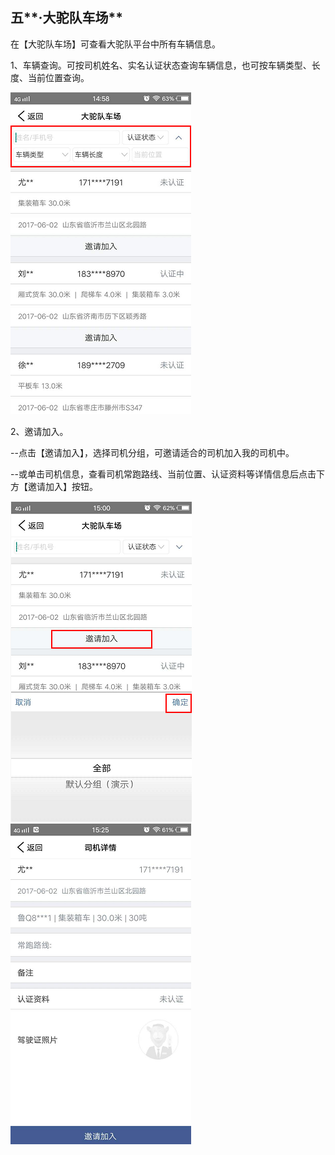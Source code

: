 ## 五**·大驼队车场**

在【大驼队车场】可查看大驼队平台中所有车辆信息。

1、车辆查询。可按司机姓名、实名认证状态查询车辆信息，也可按车辆类型、长度、当前位置查询。

![](/nassets/g5-1.png)

2、邀请加入。

--点击【邀请加入】，选择司机分组，可邀请适合的司机加入我的司机中。

--或单击司机信息，查看司机常跑路线、当前位置、认证资料等详情信息后点击下方【邀请加入】按钮。

![](/nassets/g5-3.png)![](/nassets/g5-5.png)

